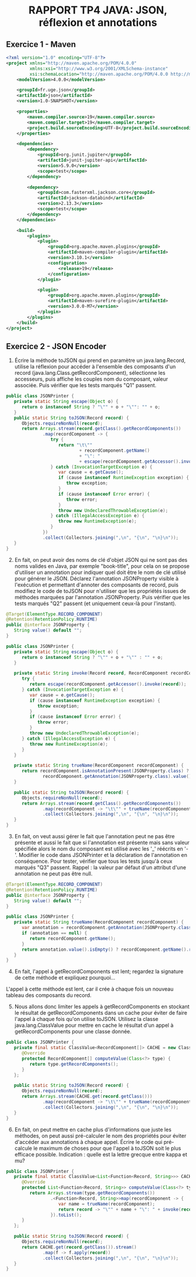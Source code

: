 # <p align=center> RAPPORT TP4 JAVA: JSON, réflexion et annotations

## Exercice 1 - Maven 

```xml
<?xml version="1.0" encoding="UTF-8"?>
<project xmlns="http://maven.apache.org/POM/4.0.0"
         xmlns:xsi="http://www.w3.org/2001/XMLSchema-instance"
         xsi:schemaLocation="http://maven.apache.org/POM/4.0.0 http://maven.apache.org/xsd/maven-4.0.0.xsd">
    <modelVersion>4.0.0</modelVersion>

    <groupId>fr.uge.json</groupId>
    <artifactId>json</artifactId>
    <version>1.0-SNAPSHOT</version>

    <properties>
        <maven.compiler.source>19</maven.compiler.source>
        <maven.compiler.target>19</maven.compiler.target>
        <project.build.sourceEncoding>UTF-8</project.build.sourceEncoding>
    </properties>

    <dependencies>
        <dependency>
            <groupId>org.junit.jupiter</groupId>
            <artifactId>junit-jupiter-api</artifactId>
            <version>5.9.0</version>
            <scope>test</scope>
        </dependency>

        <dependency>
            <groupId>com.fasterxml.jackson.core</groupId>
            <artifactId>jackson-databind</artifactId>
            <version>2.13.3</version>
            <scope>test</scope>
        </dependency>
    </dependencies>

    <build>
        <plugins>
            <plugin>
                <groupId>org.apache.maven.plugins</groupId>
                <artifactId>maven-compiler-plugin</artifactId>
                <version>3.10.1</version>
                <configuration>
                    <release>19</release>
                </configuration>
            </plugin>

            <plugin>
                <groupId>org.apache.maven.plugins</groupId>
                <artifactId>maven-surefire-plugin</artifactId>
                <version>3.0.0-M7</version>
            </plugin>
        </plugins>
    </build>
</project>
```

## Exercice 2 - JSON Encoder

1. Écrire la méthode toJSON qui prend en paramètre un java.lang.Record, utilise la réflexion pour accéder à l'ensemble des composants d'un record (java.lang.Class.getRecordComponent), sélectionne les accesseurs, puis affiche les couples nom du composant, valeur associée.
   Puis vérifier que les tests marqués "Q1" passent.

```java
public class JSONPrinter {
   private static String escape(Object o) {
      return o instanceof String ? "\"" + o + "\"": "" + o;
   }
   public static String toJSON(Record record) {
      Objects.requireNonNull(record);
      return Arrays.stream(record.getClass().getRecordComponents())
              .map(recordComponent -> {
                 try {
                    return "\t\""
                            + recordComponent.getName()
                            + "\": "
                            + escape(recordComponent.getAccessor().invoke(record));
                 } catch (InvocationTargetException e) {
                    var cause = e.getCause();
                    if (cause instanceof RuntimeException exception) {
                       throw exception;
                    }
                    if (cause instanceof Error error) {
                       throw error;
                    }
                    throw new UndeclaredThrowableException(e);
                 } catch (IllegalAccessException e) {
                    throw new RuntimeException(e);
                 }
              })
              .collect(Collectors.joining(",\n", "{\n", "\n}\n"));
   }
}
```

2. En fait, on peut avoir des noms de clé d'objet JSON qui ne sont pas des noms valides en Java, par exemple "book-title", pour cela on se propose d'utiliser un annotation pour indiquer quel doit être le nom de clé utilisé pour générer le JSON.
   Déclarez l'annotation JSONProperty visible à l'exécution et permettant d'annoter des composants de record, puis modifiez le code de toJSON pour n'utiliser que les propriétés issues de méthodes marquées par l'annotation JSONProperty.
   Puis vérifier que les tests marqués "Q2" passent (et uniquement ceux-là pour l'instant).

```java
@Target(ElementType.RECORD_COMPONENT)
@Retention(RetentionPolicy.RUNTIME)
public @interface JSONProperty {
   String value() default "";
}

public class JSONPrinter {
   private static String escape(Object o) {
      return o instanceof String ? "\"" + o + "\"" : "" + o;
   }

   private static String invoke(Record record, RecordComponent recordComponent) {
      try {
         return escape(recordComponent.getAccessor().invoke(record));
      } catch (InvocationTargetException e) {
         var cause = e.getCause();
         if (cause instanceof RuntimeException exception) {
            throw exception;
         }
         if (cause instanceof Error error) {
            throw error;
         }
         throw new UndeclaredThrowableException(e);
      } catch (IllegalAccessException e) {
         throw new RuntimeException(e);
      }
   }

   private static String trueName(RecordComponent recordComponent) {
      return recordComponent.isAnnotationPresent(JSONProperty.class) ?
              recordComponent.getAnnotation(JSONProperty.class).value() : recordComponent.getName();
   }

   public static String toJSON(Record record) {
      Objects.requireNonNull(record);
      return Arrays.stream(record.getClass().getRecordComponents())
              .map(recordComponent -> "\t\"" + trueName(recordComponent) + "\": " + invoke(record, recordComponent))
              .collect(Collectors.joining(",\n", "{\n", "\n}\n"));
   }
}
```

3. En fait, on veut aussi gérer le fait que l'annotation peut ne pas être présente et aussi le fait que si l'annotation est présente mais sans valeur spécifiée alors le nom du composant est utilisé avec les '_' réécrits en '-'.
   Modifier le code dans JSONPrinter et la déclaration de l'annotation en conséquence.
   Pour tester, vérifier que tous les tests jusqu'à ceux marqués "Q3" passent.
   Rappel : la valeur par défaut d'un attribut d'une annotation ne peut pas être null.

```java
@Target(ElementType.RECORD_COMPONENT)
@Retention(RetentionPolicy.RUNTIME)
public @interface JSONProperty {
   String value() default "";
}

public class JSONPrinter {
   private static String trueName(RecordComponent recordComponent) {
      var annotation = recordComponent.getAnnotation(JSONProperty.class);
      if (annotation == null) {
         return recordComponent.getName();
      }
      return annotation.value().isEmpty() ? recordComponent.getName().replace("_", "-") : annotation.value();
   }
}
```

4. En fait, l'appel à getRecordComponents est lent; regardez la signature de cette méthode et expliquez pourquoi...

L'appel à cette méthode est lent, car il crée à chaque fois un nouveau tableau des composants du record.

5. Nous allons donc limiter les appels à getRecordComponents en stockant le résultat de getRecordComponents dans un cache pour éviter de faire l'appel à chaque fois qu'on utilise toJSON.
   Utilisez la classe java.lang.ClassValue pour mettre en cache le résultat d'un appel à getRecordComponents pour une classe donnée.

```java
public class JSONPrinter {
   private final static ClassValue<RecordComponent[]> CACHE = new ClassValue<RecordComponent[]>() {
      @Override
      protected RecordComponent[] computeValue(Class<?> type) {
         return type.getRecordComponents();
      }
   };

   public static String toJSON(Record record) {
      Objects.requireNonNull(record);
      return Arrays.stream(CACHE.get(record.getClass()))
              .map(recordComponent -> "\t\"" + trueName(recordComponent) + "\": " + invoke(record, recordComponent))
              .collect(Collectors.joining(",\n", "{\n", "\n}\n"));
   }
}
```

6. En fait, on peut mettre en cache plus d'informations que juste les méthodes, on peut aussi pré-calculer le nom des propriétés pour éviter d'accéder aux annotations à chaque appel.
   Écrire le code qui pré-calcule le maximum de choses pour que l'appel à toJSON soit le plus efficace possible.
   Indication : quelle est la lettre grecque entre kappa et mu?

```java
public class JSONPrinter {
   private final static ClassValue<List<Function<Record, String>>> CACHE = new ClassValue<>() {
      @Override
      protected List<Function<Record, String>> computeValue(Class<?> type) {
         return Arrays.stream(type.getRecordComponents())
                 .<Function<Record, String>>map(recordComponent -> {
                    var name = trueName(recordComponent);
                    return record -> "\"" + name + "\": " + invoke(record, recordComponent);
                 }).toList();
      }
   };

   public static String toJSON(Record record) {
      Objects.requireNonNull(record);
      return CACHE.get(record.getClass()).stream()
              .map(f -> f.apply(record))
              .collect(Collectors.joining(",\n", "{\n", "\n}\n"));
   }
}
```